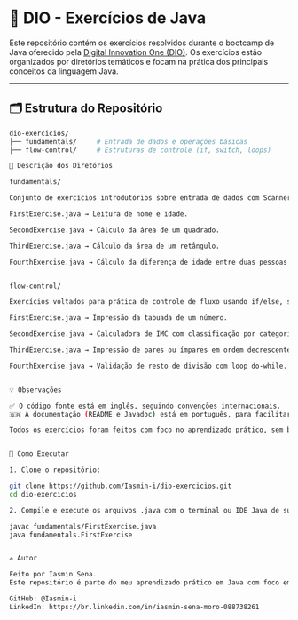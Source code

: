 # 📘 DIO - Exercícios de Java

Este repositório contém os exercícios resolvidos durante o bootcamp de Java oferecido pela [Digital Innovation One (DIO)](https://www.dio.me/). Os exercícios estão organizados por diretórios temáticos e focam na prática dos principais conceitos da linguagem Java.

---

## 🗂️ Estrutura do Repositório

```bash
dio-exercicios/
├── fundamentals/     # Entrada de dados e operações básicas
├── flow-control/     # Estruturas de controle (if, switch, loops)

📍 Descrição dos Diretórios

fundamentals/

Conjunto de exercícios introdutórios sobre entrada de dados com Scanner, variáveis, operadores e exibição no console.

FirstExercise.java → Leitura de nome e idade.

SecondExercise.java → Cálculo da área de um quadrado.

ThirdExercise.java → Cálculo da área de um retângulo.

FourthExercise.java → Cálculo da diferença de idade entre duas pessoas.


flow-control/

Exercícios voltados para prática de controle de fluxo usando if/else, switch, for e do-while.

FirstExercise.java → Impressão da tabuada de um número.

SecondExercise.java → Calculadora de IMC com classificação por categoria.

ThirdExercise.java → Impressão de pares ou ímpares em ordem decrescente.

FourthExercise.java → Validação de resto de divisão com loop do-while.


💡 Observações

✅ O código fonte está em inglês, seguindo convenções internacionais.
🇧🇷 A documentação (README e Javadoc) está em português, para facilitar o entendimento durante os estudos.

Todos os exercícios foram feitos com foco no aprendizado prático, sem bibliotecas externas além da java.util e java.lang.


🚀 Como Executar

1. Clone o repositório:

git clone https://github.com/Iasmin-i/dio-exercicios.git
cd dio-exercicios

2. Compile e execute os arquivos .java com o terminal ou IDE Java de sua preferência:

javac fundamentals/FirstExercise.java
java fundamentals.FirstExercise


✍️ Autor

Feito por Iasmin Sena.
Este repositório é parte do meu aprendizado prático em Java com foco em desenvolvimento backend.

GitHub: @Iasmin-i
LinkedIn: https://br.linkedin.com/in/iasmin-sena-moro-088738261

